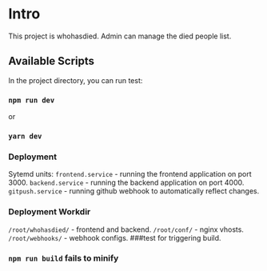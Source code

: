 # Intro

This project is whohasdied.
Admin can manage the died people list.

## Available Scripts

In the project directory, you can run test:

### `npm run dev`

or

### `yarn dev`

### Deployment

Sytemd units:
`frontend.service` - running the frontend application on port 3000.
`backend.service` - running the backend application on port 4000.
`gitpush.service` - running github webhook to automatically reflect changes.

### Deployment Workdir

`/root/whohasdied/` - frontend and backend.
`/root/conf/` - nginx vhosts.
`/root/webhooks/` - webhook configs.
###test for triggering build.

### `npm run build` fails to minify
